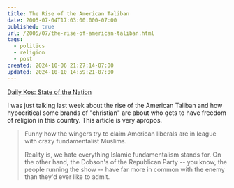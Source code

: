 ```yaml
---
title: The Rise of the American Taliban
date: 2005-07-04T17:03:00.000-07:00
published: true
url: /2005/07/the-rise-of-american-taliban.html
tags:
  - politics
  - religion
  - post
created: 2024-10-06 21:27:14-07:00
updated: 2024-10-10 14:59:21-07:00
---
```


[Daily Kos: State of the Nation](http://www.dailykos.com/ "Daily Kos: State of the Nation")  
  
I was just talking last week about the rise of the American Taliban and how hypocritical some brands of "christian" are about who gets to have freedom of religion in this country. This article is very apropos.  
  

>   
> Funny how the wingers try to claim American liberals are in league with crazy fundamentalist Muslims.  
>   
> Reality is, we hate everything Islamic fundamentalism stands for. On the other hand, the Dobson's of the Republican Party -- you know, the people running the show -- have far more in common with the enemy than they'd ever like to admit.